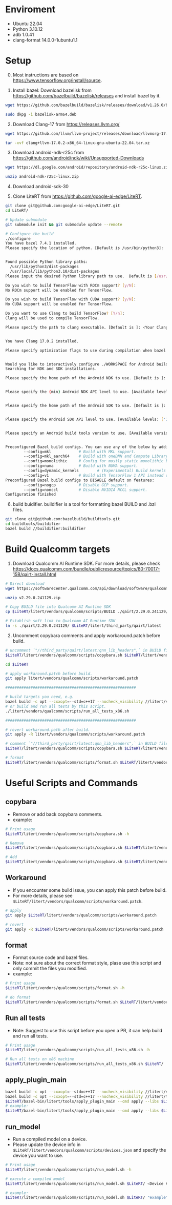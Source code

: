 # Enviroment
- Ubuntu 22.04
- Python 3.10.12
- adb 1.0.41
- clang-format 14.0.0-1ubuntu1.1


# Setup
0. Most instructions are based on https://www.tensorflow.org/install/source.

1. Install bazel: Download bazelisk from https://github.com/bazelbuild/bazelisk/releases and install bazel by it.
```sh
wget https://github.com/bazelbuild/bazelisk/releases/download/v1.26.0/bazelisk-arm64.deb

sudo dkpg -i bazelisk-arm64.deb
```

2. Download Clang-17 from https://releases.llvm.org/
```sh
wget https://github.com/llvm/llvm-project/releases/download/llvmorg-17.0.2/clang+llvm-17.0.2-x86_64-linux-gnu-ubuntu-22.04.tar.xz

tar -xvf clang+llvm-17.0.2-x86_64-linux-gnu-ubuntu-22.04.tar.xz
```

3. Download android-ndk-r25c from https://github.com/android/ndk/wiki/Unsupported-Downloads 
```sh
wget https://dl.google.com/android/repository/android-ndk-r25c-linux.zip

unzip android-ndk-r25c-linux.zip
```

4. Download android-sdk-30

5. Clone LiteRT from https://github.com/google-ai-edge/LiteRT.
```sh
git clone git@github.com:google-ai-edge/LiteRT.git
cd LiteRT/

# Update submodule
git submodule init && git submodule update --remote

# Configure the build
./configure
You have bazel 7.4.1 installed.
Please specify the location of python. [Default is /usr/bin/python3]: 


Found possible Python library paths:
  /usr/lib/python3/dist-packages
  /usr/local/lib/python3.10/dist-packages
Please input the desired Python library path to use.  Default is [/usr/lib/python3/dist-packages]

Do you wish to build TensorFlow with ROCm support? [y/N]: 
No ROCm support will be enabled for TensorFlow.

Do you wish to build TensorFlow with CUDA support? [y/N]: 
No CUDA support will be enabled for TensorFlow.

Do you want to use Clang to build TensorFlow? [Y/n]: 
Clang will be used to compile TensorFlow.

Please specify the path to clang executable. [Default is ]: <Your Clang-17 binary path>


You have Clang 17.0.2 installed.

Please specify optimization flags to use during compilation when bazel option "--config=opt" is specified [Default is -Wno-sign-compare]: 


Would you like to interactively configure ./WORKSPACE for Android builds? [y/N]: Y
Searching for NDK and SDK installations.

Please specify the home path of the Android NDK to use. [Default is ]: <Your android-ndk-r25c path>


Please specify the (min) Android NDK API level to use. [Available levels: [16, 17, 18, 19, 21, 22, 23, 24, 26, 27, 28, 29, 30, 31, 32, 33]] [Default is 21]: 33


Please specify the home path of the Android SDK to use. [Default is ]: <Your android-sdk-30 path>


Please specify the Android SDK API level to use. [Available levels: ['30']] [Default is 30]: 


Please specify an Android build tools version to use. [Available versions: ['30.0.3']] [Default is 30.0.3]: 


Preconfigured Bazel build configs. You can use any of the below by adding "--config=<>" to your build command. See .bazelrc for more details.
        --config=mkl            # Build with MKL support.
        --config=mkl_aarch64    # Build with oneDNN and Compute Library for the Arm Architecture (ACL).
        --config=monolithic     # Config for mostly static monolithic build.
        --config=numa           # Build with NUMA support.
        --config=dynamic_kernels        # (Experimental) Build kernels into separate shared objects.
        --config=v1             # Build with TensorFlow 1 API instead of TF 2 API.
Preconfigured Bazel build configs to DISABLE default on features:
        --config=nogcp          # Disable GCP support.
        --config=nonccl         # Disable NVIDIA NCCL support.
Configuration finished
```

6. build buidifier. buildifier is a tool for formatting bazel BUILD and .bzl files.
```sh
git clone git@github.com:bazelbuild/buildtools.git
cd buildtools/buildifier
bazel build //buildifier:buildifier
```


# Build Qualcomm targets
1. Download Qualcomm AI Runtime SDK. For more details, please check https://docs.qualcomm.com/bundle/publicresource/topics/80-70017-15B/qairt-install.html
```sh
# Direct download
wget https://softwarecenter.qualcomm.com/api/download/software/qualcomm_neural_processing_sdk/v2.29.0.241129.zip

unzip v2.29.0.241129.zip

# Copy BUILD file into Qualcomm AI Runtime SDK
cp $LiteRT/litert/vendors/qualcomm/scripts/BUILD ./qairt/2.29.0.241129/

# Establish soft link to Qualcomm AI Runtime SDK
ln -s ./qairt/2.29.0.241129/ $LiteRT/litert/third_party/qairt/latest
```

2. Uncomment copybara comments and apply workaround.patch before build.
```sh
# uncomment `"//third_party/qairt/latest:qnn_lib_headers",` in BUILD files before build
$LiteRT/litert/vendors/qualcomm/scripts/copybara.sh $LiteRT/litert/vendors/qualcomm/ uncomment \"//third_party/qairt/latest:qnn_lib_headers\",

cd $LiteRT

# apply workaround.patch before build.
git apply litert/vendors/qualcomm/scripts/workaround.patch

#########################################################

# build targets you need, e.g.
bazel build -c opt --cxxopt=--std=c++17 --nocheck_visibility //litert/vendors/qualcomm/compiler:qnn_compiler_plugin_test
# or build and run all tests by this script.
./litert/vendors/qualcomm/scripts/run_all_tests_x86.sh

#########################################################

# revert workaround.path after build.
git apply -R litert/vendors/qualcomm/scripts/workaround.patch

# comment `"//third_party/qairt/latest:qnn_lib_headers",` in BUILD files after build
$LiteRT/litert/vendors/qualcomm/scripts/copybara.sh $LiteRT/litert/vendors/qualcomm/ comment \"//third_party/qairt/latest:qnn_lib_headers\",

# format
$LiteRT/litert/vendors/qualcomm/scripts/format.sh $LiteRT/litert/vendors/qualcomm/ /usr/local/bin/buildifier
```


# Useful Scripts and Commands

## copybara
- Remove or add back copybara comments.
- example:
```sh
# Print usage
$LiteRT/litert/vendors/qualcomm/scripts/copybara.sh -h

# Remove
$LiteRT/litert/vendors/qualcomm/scripts/copybara.sh $LiteRT/litert/vendors/qualcomm/ uncomment \"//third_party/qairt/latest:qnn_lib_headers\",

# Add
$LiteRT/litert/vendors/qualcomm/scripts/copybara.sh $LiteRT/litert/vendors/qualcomm/ comment \"//third_party/qairt/latest:qnn_lib_headers\",
```

## Workaround
- If you encounter some build issue, you can apply this patch before build.
- For more details, please see `$LiteRT/litert/vendors/qualcomm/scripts/workaround.patch`.
```sh
# apply
git apply $LiteRT/litert/vendors/qualcomm/scripts/workaround.patch

# revert
git apply -R $LiteRT/litert/vendors/qualcomm/scripts/workaround.patch
```

## format
- Format source code and bazel files.
- Note: not sure about the correct format style, plase use this script and only commit the files you modified.
- example:
```sh
# Print usage
$LiteRT/litert/vendors/qualcomm/scripts/format.sh -h

# do format
$LiteRT/litert/vendors/qualcomm/scripts/format.sh $LiteRT/litert/vendors/qualcomm/ /usr/local/bin/buildifier
```

## Run all tests
- Note: Suggest to use this script before you open a PR, it can help build and run all tests.
```sh
# Print usage
$LiteRT/litert/vendors/qualcomm/scripts/run_all_tests_x86.sh -h

# Run all tests on x86 machine
$LiteRT/litert/vendors/qualcomm/scripts/run_all_tests_x86.sh $LiteRT/
```

## apply_plugin_main
```sh
bazel build -c opt --cxxopt=--std=c++17 --nocheck_visibility //litert/vendors/qualcomm/compiler:qnn_compiler_plugin_so
bazel build -c opt --cxxopt=--std=c++17 --nocheck_visibility //litert/tools:apply_plugin_main
$LiteRT/bazel-bin/litert/tools/apply_plugin_main --cmd apply --libs $LiteRT/bazel-bin/litert/vendors/qualcomm/compiler --soc_model <SoC Model> --soc_manufacturer Qualcomm --model <Input Model Path> -o <Output Model Path>
# example:
$LiteRT/bazel-bin/litert/tools/apply_plugin_main --cmd apply --libs $LiteRT/bazel-bin/litert/vendors/qualcomm/compiler --soc_model SM8650 --soc_manufacturer Qualcomm --model <Input Model Path> -o <Output Model Path>
```

## run_model
- Run a compiled model on a device.
- Please update the device info in `$LiteRT/litert/vendors/qualcomm/scripts/devices.json` and specify the device you want to use.
```sh
# Print usage
$LiteRT/litert/vendors/qualcomm/scripts/run_model.sh -h

# execute a compiled model
$LiteRT/litert/vendors/qualcomm/scripts/run_model.sh $LiteRT/ <Device Key> <Compiled Model Path>

# example:
$LiteRT/litert/vendors/qualcomm/scripts/run_model.sh $LiteRT/ "example" <Compiled Model Path>
```

